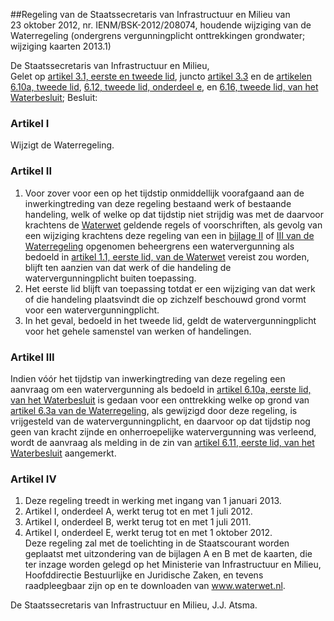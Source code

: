 <meta http-equiv='Content-Type' content='text/html; charset=utf-8' />

##Regeling van de Staatssecretaris van Infrastructuur en Milieu van 23 oktober 2012, nr. IENM/BSK-2012/208074, houdende wijziging van de Waterregeling (ondergrens vergunningplicht onttrekkingen grondwater; wijziging kaarten 2013.1)

De Staatssecretaris van Infrastructuur en Milieu,  
Gelet op [artikel 3.1, eerste en tweede lid](../../../../../../../AMvB/waterbesluit/BWBR0026872/README.md), juncto [artikel 3.3](../../../../../../../AMvB/waterbesluit/BWBR0026872/README.md) en de [artikelen 6.10a, tweede lid](../../../../../../../AMvB/waterbesluit/BWBR0026872/README.md), [6.12, tweede lid, onderdeel e](../../../../../../../AMvB/waterbesluit/BWBR0026872/README.md), en [6.16, tweede lid, van het Waterbesluit](../../../../../../../AMvB/waterbesluit/BWBR0026872/README.md);
Besluit:    

### Artikel  I  

Wijzigt de Waterregeling. 

### Artikel  II  

1.  Voor zover voor een op het tijdstip onmiddellijk voorafgaand aan de inwerkingtreding van deze regeling bestaand werk of bestaande handeling, welk of welke op dat tijdstip niet strijdig was met de daarvoor krachtens de [Waterwet](../../../../../../../wet/waterwet/BWBR0025458/README.md) geldende regels of voorschriften, als gevolg van een wijziging krachtens deze regeling van een in [bijlage II](../../../../../../../ministeriele-regeling/waterregeling/BWBR0026845/README.md) of [III van de Waterregeling](../../../../../../../ministeriele-regeling/waterregeling/BWBR0026845/README.md) opgenomen beheergrens een watervergunning als bedoeld in [artikel 1.1, eerste lid, van de Waterwet](../../../../../../../wet/waterwet/BWBR0025458/README.md) vereist zou worden, blijft ten aanzien van dat werk of die handeling de watervergunningplicht buiten toepassing.   
2.  Het eerste lid blijft van toepassing totdat er een wijziging van dat werk of die handeling plaatsvindt die op zichzelf beschouwd grond vormt voor een watervergunningplicht.   
3.  In het geval, bedoeld in het tweede lid, geldt de watervergunningplicht voor het gehele samenstel van werken of handelingen.  

### Artikel  III  

Indien vóór het tijdstip van inwerkingtreding van deze regeling een aanvraag om een watervergunning als bedoeld in [artikel 6.10a, eerste lid, van het Waterbesluit](../../../../../../../AMvB/waterbesluit/BWBR0026872/README.md) is gedaan voor een onttrekking welke op grond van [artikel 6.3a van de Waterregeling](../../../../../../../ministeriele-regeling/waterregeling/BWBR0026845/README.md), als gewijzigd door deze regeling, is vrijgesteld van de watervergunningplicht, en daarvoor op dat tijdstip nog geen van kracht zijnde en onherroepelijke watervergunning was verleend, wordt de aanvraag als melding in de zin van [artikel 6.11, eerste lid, van het Waterbesluit](../../../../../../../AMvB/waterbesluit/BWBR0026872/README.md) aangemerkt. 

### Artikel  IV  

1.  Deze regeling treedt in werking met ingang van 1 januari 2013.   
2.  Artikel I, onderdeel A, werkt terug tot en met 1 juli 2012.   
3.  Artikel I, onderdeel B, werkt terug tot en met 1 juli 2011.   
4.  Artikel I, onderdeel E, werkt terug tot en met 1 oktober 2012.  
Deze regeling zal met de toelichting in de Staatscourant worden geplaatst met uitzondering van de bijlagen A en B met de kaarten, die ter inzage worden gelegd op het Ministerie van Infrastructuur en Milieu, Hoofddirectie Bestuurlijke en Juridische Zaken, en tevens raadpleegbaar zijn op en te downloaden van www.waterwet.nl.  

De 
Staatssecretaris van Infrastructuur en Milieu, 
J.J. Atsma.     
